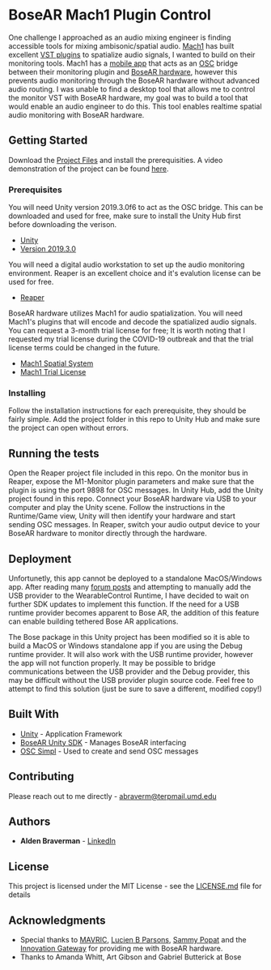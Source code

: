 # BoseAR Mach1 Plugin Control

One challenge I approached as an audio mixing engineer is finding accessible tools for mixing ambisonic/spatial audio. [Mach1](https://www.mach1.tech/) has built excellent [VST plugins](https://www.mach1.tech/downloads) to spatialize audio signals, I wanted to build on their monitoring tools. Mach1 has a [mobile app](https://apps.apple.com/us/app/m1-mntr-ctrl/id1486961476?ls=1) that acts as an [OSC](http://opensoundcontrol.org/introduction-osc) bridge between their monitoring plugin and [BoseAR hardware](https://www.bose.com/en_us/better_with_bose/augmented_reality.html), however this prevents audio monitoring through the BoseAR hardware without advanced audio routing. I was unable to find a desktop tool that allows me to control the monitor VST with BoseAR hardware, my goal was to build a tool that would enable an audio engineer to do this. This tool enables realtime spatial audio monitoring with BoseAR hardware.

## Getting Started

Download the [Project Files](https://drive.google.com/open?id=1NkDbd0GOScR8fBJNx_6Cgxss0_6l94tU) and install the prerequisities. A video demonstration of the project can be found [here](https://youtu.be/rkqmpieaUiM).

### Prerequisites

You will need Unity version 2019.3.0f6 to act as the OSC bridge. This can be downloaded and used for free, make sure to install the Unity Hub first before downloading the verison.
* [Unity](https://unity3d.com/get-unity/download)
* [Version 2019.3.0](https://unity3d.com/get-unity/download/archive)

You will need a digital audio workstation to set up the audio monitoring environment. Reaper is an excellent choice and it's evalution license can be used for free.
* [Reaper](https://www.reaper.fm/)

BoseAR hardware utilizes Mach1 for audio spatialization. You will need Mach1's plugins that will encode and decode the spatialized audio signals. You can request a 3-month trial license for free; It is worth noting that I requested my trial license during the COVID-19 outbreak and that the trial license terms could be changed in the future.
* [Mach1 Spatial System](https://www.mach1.tech/downloads)
* [Mach1 Trial License](https://www.mach1.tech/trial)


### Installing

Follow the installation instructions for each prerequisite, they should be fairly simple. Add the project folder in this repo to Unity Hub and make sure the project can open without errors. 

## Running the tests

Open the Reaper project file included in this repo. On the monitor bus in Reaper, expose the M1-Monitor plugin parameters and make sure that the plugin is using the port 9898 for OSC messages. In Unity Hub, add the Unity project found in this repo. Connect your BoseAR hardware via USB to your computer and play the Unity scene. Follow the instructions in the Runtime/Game view, Unity will then identify your hardware and start sending OSC messages. In Reaper, switch your audio output device to your BoseAR hardware to monitor directly through the hardware. 

## Deployment

Unfortunetly, this app cannot be deployed to a standalone MacOS/Windows app. After reading many [forum posts](https://bosedevs.bose.com/discussion/594/can-i-develop-a-unity-scene-for-desktop-that-uses-bose-frames-or-is-it-ios-and-android-only) and attempting to manually add the USB provider to the WearableControl Runtime, I have decided to wait on further SDK updates to implement this function. If the need for a USB runtime provider becomes apparent to Bose AR, the addition of this feature can enable building tethered Bose AR applications.  

The Bose package in this Unity project has been modified so it is able to build a MacOS or Windows standalone app if you are using the Debug runtime provider. It will also work with the USB runtime provider, however the app will not function properly. It may be possible to bridge communications between the USB provider and the Debug provider, this may be difficult without the USB provider plugin source code. Feel free to attempt to find this solution (just be sure to save a different, modified copy!)

## Built With

* [Unity](https://unity3d.com/get-unity/download) - Application Framework
* [BoseAR Unity SDK](https://developer.bose.com/bose-ar/unity) - Manages BoseAR interfacing
* [OSC Simpl](https://assetstore.unity.com/packages/tools/input-management/osc-simpl-53710) - Used to create and send OSC messages

## Contributing

Please reach out to me directly - abraverm@terpmail.umd.edu

## Authors

* **Alden Braverman** - [LinkedIn](https://www.linkedin.com/in/alden-braverman-87ba48126/)

## License

This project is licensed under the MIT License - see the [LICENSE.md](LICENSE.md) file for details

## Acknowledgments

* Special thanks to [MAVRIC](https://mavric.umd.edu/), [Lucien B Parsons](https://www.linkedin.com/in/lucienp/), [Sammy Popat](https://www.linkedin.com/in/sameerpopat/) and the [Innovation Gateway](https://innovate.umd.edu/) for providing me with BoseAR hardware.
* Thanks to Amanda Whitt, Art Gibson and Gabriel Butterick at Bose

